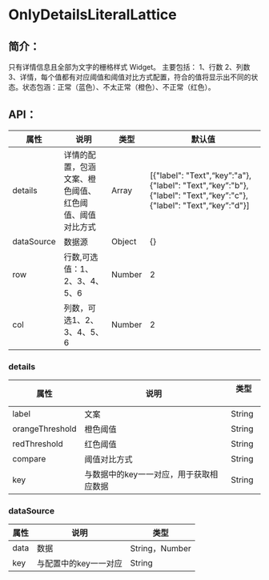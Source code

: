 # OnlyDetailsLiteralLattice
## 简介：
只有详情信息且全部为文字的栅格样式 Widget。
主要包括：
1、行数
2、列数
3、详情，每个值都有对应阈值和阈值对比方式配置，符合的值将显示出不同的状态。状态包涵：正常（蓝色）、不太正常（橙色）、不正常（红色）。

## API：

属性 | 说明 | 类型 | 默认值
--------- | -------------| -------------| -------------
details | 详情的配置，包涵文案、橙色阈值、红色阈值、阈值对比方式| Array| [{"label": "Text",“key”:"a"}, {"label": "Text",“key”:"b"}, {"label": "Text",“key”:"c"}, {"label": "Text",“key”:"d"}]
dataSource| 数据源| Object| {}
row| 行数,可选值：1、2、3、4、5、6| Number| 2
col| 列数，可选1、2、3、4、5、6| Number| 2

### details
属性 | 说明 | 类型 　
--------- | -------------| -------------
label | 文案| String| 
orangeThreshold | 橙色阈值| String|
redThreshold | 红色阈值| String| 
compare | 阈值对比方式| String| 
key | 与数据中的key一一对应，用于获取相应数据| String|
### dataSource
属性 | 说明 | 类型 
--------- | -------------| -------------
data | 数据| String，Number| 
key | 与配置中的key一一对应| String|


